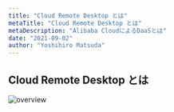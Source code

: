 ```yaml
---
title: "Cloud Remote Desktop とは"
metaTitle: "Cloud Remote Desktop とは"
metaDescription: "Alibaba CloudによるDaaSとは"
date: "2021-09-02"
author: "Yoshihiro Matsuda"
---
```



## Cloud Remote Desktop とは

 ![overview](https://raw.githubusercontent.com/sbcloud/help/master/content/DaaS/images/20210805165102.png "overview")
